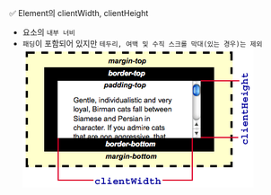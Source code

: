 ✅ Element의 clientWidth, clientHeight

* 요소의 `내부 너비`
* ``패딩``이 포함되어 있지만 `테두리, 여백 및 수직 스크롤 막대(있는 경우)는 제외`
  ![Dimensions-client](/resources/Dimensions-client.png)